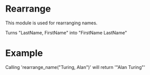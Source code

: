 Rearrange
==========

This module is used for rearranging names.

Turns "LastName, FirstName" into "FirstName LastName"

# Example

Calling 'rearrange_name("Turing, Alan")' will return '"Alan Turing"'
